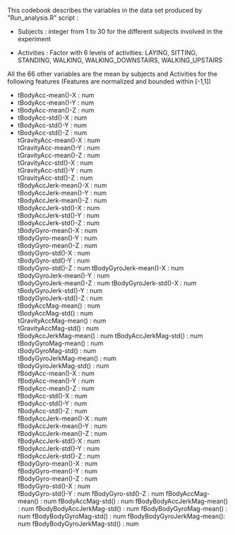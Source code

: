 This codebook describes the variables in the data set produced by "Run_analysis.R" script :

 * Subjects                   : integer from 1 to 30 for the different subjects involved in the experiment
 
 * Activities                 : Factor with 6 levels of activities: LAYING, SITTING, STANDING, WALKING, WALKING_DOWNSTAIRS, WALKING_UPSTAIRS 
 
 All the 66 other variables are the mean by subjects and Activities for the following features (Features are normalized and bounded within [-1,1]) 
 
 * tBodyAcc-mean()-X          : num
 * tBodyAcc-mean()-Y          : num  
 * tBodyAcc-mean()-Z          : num  
 * tBodyAcc-std()-X           : num  
 * tBodyAcc-std()-Y           : num  
 * tBodyAcc-std()-Z           : num  
 tGravityAcc-mean()-X       : num  
 tGravityAcc-mean()-Y       : num  
 tGravityAcc-mean()-Z       : num  
 tGravityAcc-std()-X        : num  
 tGravityAcc-std()-Y        : num  
 tGravityAcc-std()-Z        : num  
 tBodyAccJerk-mean()-X      : num  
 tBodyAccJerk-mean()-Y      : num  
 tBodyAccJerk-mean()-Z      : num  
 tBodyAccJerk-std()-X       : num  
 tBodyAccJerk-std()-Y       : num  
 tBodyAccJerk-std()-Z       : num  
 tBodyGyro-mean()-X         : num  
 tBodyGyro-mean()-Y         : num  
 tBodyGyro-mean()-Z         : num  
 tBodyGyro-std()-X          : num  
 tBodyGyro-std()-Y          : num  
 tBodyGyro-std()-Z          : num 
 tBodyGyroJerk-mean()-X     : num  
 tBodyGyroJerk-mean()-Y     : num  
 tBodyGyroJerk-mean()-Z     : num 
 tBodyGyroJerk-std()-X      : num
 tBodyGyroJerk-std()-Y      : num  
 tBodyGyroJerk-std()-Z      : num  
 tBodyAccMag-mean()         : num  
 tBodyAccMag-std()          : num  
 tGravityAccMag-mean()      : num  
 tGravityAccMag-std()       : num  
 tBodyAccJerkMag-mean()     : num 
 tBodyAccJerkMag-std()      : num  
 tBodyGyroMag-mean()        : num  
 tBodyGyroMag-std()         : num  
 tBodyGyroJerkMag-mean()    : num  
 tBodyGyroJerkMag-std()     : num  
 fBodyAcc-mean()-X          : num  
 fBodyAcc-mean()-Y          : num  
 fBodyAcc-mean()-Z          : num  
 fBodyAcc-std()-X           : num  
 fBodyAcc-std()-Y           : num  
 fBodyAcc-std()-Z           : num  
 fBodyAccJerk-mean()-X      : num  
 fBodyAccJerk-mean()-Y      : num  
 fBodyAccJerk-mean()-Z      : num  
 fBodyAccJerk-std()-X       : num  
 fBodyAccJerk-std()-Y       : num  
 fBodyAccJerk-std()-Z       : num  
 fBodyGyro-mean()-X         : num  
 fBodyGyro-mean()-Y         : num  
 fBodyGyro-mean()-Z         : num  
 fBodyGyro-std()-X          : num  
 fBodyGyro-std()-Y          : num
 fBodyGyro-std()-Z          : num
 fBodyAccMag-mean()         : num
 fBodyAccMag-std()          : num
 fBodyBodyAccJerkMag-mean() : num
 fBodyBodyAccJerkMag-std()  : num
 fBodyBodyGyroMag-mean()    : num
 fBodyBodyGyroMag-std()     : num
 fBodyBodyGyroJerkMag-mean(): num
 fBodyBodyGyroJerkMag-std() : num
